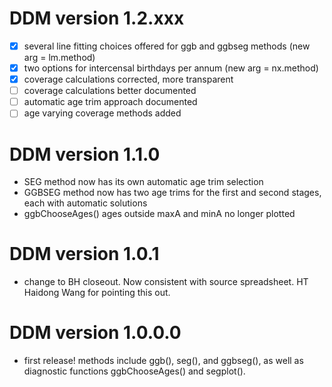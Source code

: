 
# DDM version 1.2.xxx
- [x] several line fitting choices offered for ggb and ggbseg methods (new arg = lm.method)
- [x] two options for intercensal birthdays per annum (new arg = nx.method)
- [x] coverage calculations corrected, more transparent
- [ ] coverage calculations better documented
- [ ] automatic age trim approach documented
- [ ] age varying coverage methods added

# DDM version 1.1.0
- SEG method now has its own automatic age trim selection
- GGBSEG method now has two age trims for the first and second stages, each with automatic solutions
- ggbChooseAges() ages outside maxA and minA no longer plotted

# DDM version 1.0.1
- change to BH closeout. Now consistent with source spreadsheet. HT Haidong Wang for pointing this out.

# DDM version 1.0.0.0

- first release! methods include ggb(), seg(), and ggbseg(), as well as diagnostic functions ggbChooseAges() and segplot().

